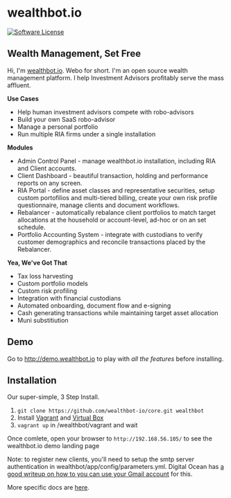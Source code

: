 wealthbot.io
===============

[![Software License](https://img.shields.io/badge/license-GPL-green.svg)](LICENSE)

## Wealth Management, Set Free

Hi, I'm [wealthbot.io](http://wealthbot.io). Webo for short. I'm an open source wealth management platform. I help Investment Advisors profitably serve the mass affluent.

**Use Cases**

* Help human investment advisors compete with robo-advisors
* Build your own SaaS robo-advisor
* Manage a personal portfolio
* Run multiple RIA firms under a single installation

**Modules**

* Admin Control Panel - manage wealthbot.io installation, including RIA and Client accounts.
* Client Dashboard - beautiful transaction, holding and performance reports on any screen.
* RIA Portal - define asset classes and representative securities, setup custom portofilios and multi-tiered billing, create your own risk profile questionnaire,  manage clients and document workflows.
* Rebalancer - automatically rebalance client portfolios to match target allocations at the household or account-level, ad-hoc or on an set schedule.
* Portfolio Accounting System - integrate with custodians to verify customer demographics and reconcile transactions placed by the Rebalancer.

**Yea, We've Got That**

* Tax loss harvesting
* Custom portfolio models
* Custom risk profiling
* Integration with financial custodians
* Automated onboarding, document flow and e-signing
* Cash generating transactions while maintaining target asset allocation
* Muni substitiution

## Demo

Go to http://demo.wealthbot.io to play with *all the features* before installing.

## Installation

Our super-simple, 3 Step Install.

1. `git clone https://github.com/wealthbot-io/core.git wealthbot`
2. Install [Vagrant](https://www.vagrantup.com/) and [Virtual Box](https://www.virtualbox.org/)
3. `vagrant up` in /wealthbot/vagrant and wait

Once comlete, open your browser to `http://192.168.56.105/` to see the wealthbot.io demo landing page

Note: to register new clients, you'll need to setup the smtp server authentication in wealthbot/app/config/parameters.yml. Digital Ocean has [a good writeup on how to you can use your Gmail account](https://www.digitalocean.com/community/tutorials/how-to-use-google-s-smtp-server) for this. 

More specific docs are [here](app/Resources/doc).
